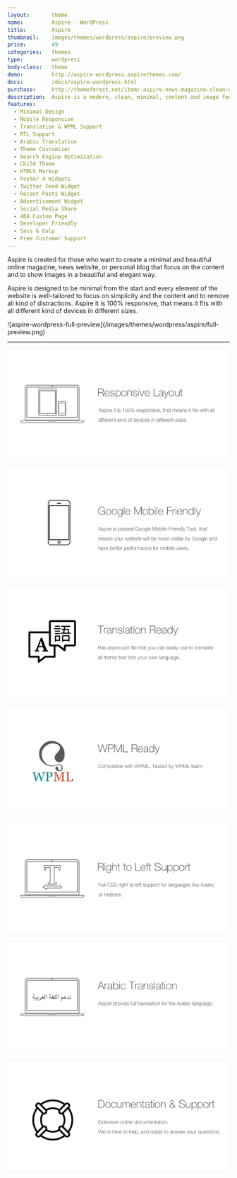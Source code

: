 ```yaml
---
layout:       theme
name:         Aspire - WordPress
title:        Aspire
thumbnail:    images/themes/wordpress/aspire/preview.png
price:        49
categories:   themes
type:         wordpress
body-class:   theme
demo:         http://aspire-wordpress.aspirethemes.com/
docs:         /docs/aspire-wordpress.html
purchase:     http://themeforest.net/item/-aspire-news-magazine-clean-wordpress-theme/15086977
description:  Aspire is a modern, clean, minimal, content and image focus theme for WordPress.
features:
  - Minimal Design
  - Mobile Responsive
  - Translation & WPML Support
  - RTL Support
  - Arabic Translation
  - Theme Customizer
  - Search Engine Optimization
  - Child Theme
  - HTML5 Markup
  - Footer 4 Widgets
  - Twitter Feed Widget
  - Recent Posts Widget
  - Advertisement Widget
  - Social Media Share
  - 404 Custom Page
  - Developer Friendly
  - Sass & Gulp
  - Free Customer Support
---
```


Aspire is created for those who want to create a minimal and beautiful online magazine, news website, or personal blog that focus on the content and to show images in a beautiful and elegant way.

Aspire is designed to be minimal from the start and every element of the website is well-tailored to focus on simplicity and the content and to remove all kind of distractions. Aspire it is 100% responsive, that means it fits with all different kind of devices in different sizes.

<div class="darker-bg-image-wrap" markdown='1'>
  ![aspire-wordpress-full-preview](/images/themes/wordpress/aspire/full-preview.png)
</div>

---

![responsive](/images/envato/wordpress/aspire/responsive.png)

![mobile-friendly](/images/envato/wordpress/aspire/mobile-friendly.png)

![translation](/images/envato/wordpress/aspire/translation.png)

![wpml-ready](/images/envato/wordpress/aspire/wpml-ready.jpg)

![rtl](/images/envato/wordpress/aspire/rtl.png)

![arabic-translation](/images/envato/wordpress/aspire/arabic-translation.png)

[![support-docs](/images/envato/wordpress/east/support-docs.png)](docs/aspire-wordpress.html)